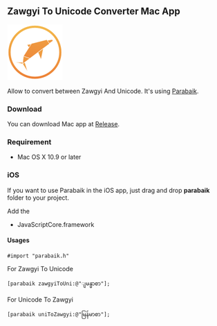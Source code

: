 ## Zawgyi To Unicode Converter Mac App

![app icon](./appicon_128.png)

Allow to convert between Zawgyi And Unicode. It's using [Parabaik](https://github.com/ngwestar/parabaik).

### Download

You can download Mac app at [Release](https://github.com/saturngod/Unicode-Zawgyi-Converter/release).

### Requirement

- Mac OS X 10.9 or later

### iOS

If you want to use Parabaik in the iOS app, just drag and drop **parabaik** folder to your project.

Add the 

- JavaScriptCore.framework

#### Usages

```
#import "parabaik.h"
```

For Zawgyi To Unicode

```
[parabaik zawgyiToUni:@"ျမန္မာစာ"];
```

For Unicode To Zawgyi

```
[parabaik uniToZawgyi:@"မြန်မာစာ"];
```